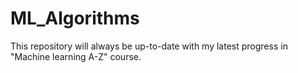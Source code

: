 # ML_Algorithms
This repository will always be up-to-date with my latest progress in "Machine learning A-Z" course.
